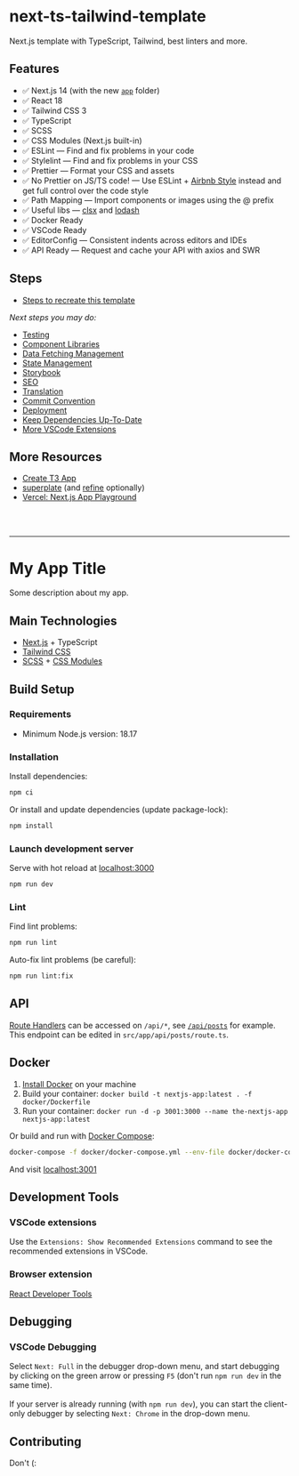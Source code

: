 # next-ts-tailwind-template

Next.js template with TypeScript, Tailwind, best linters and more.

## Features

- ✅️ Next.js 14 (with the new [`app`](https://nextjs.org/docs/app) folder)
- ✅️ React 18
- ✅️ Tailwind CSS 3
- ✅️ TypeScript
- ✅️ SCSS
- ✅️ CSS Modules (Next.js built-in)
- ✅️ ESLint — Find and fix problems in your code
- ✅️ Stylelint — Find and fix problems in your CSS
- ✅️ Prettier — Format your CSS and assets
- ✅️ No Prettier on JS/TS code! — Use ESLint + [Airbnb Style](https://github.com/airbnb/javascript) instead and
  get full control over the code style
- ✅️ Path Mapping — Import components or images using the @ prefix
- ✅️ Useful libs — [clsx](https://github.com/lukeed/clsx) and [lodash](https://lodash.com)
- ✅️ Docker Ready
- ✅️ VSCode Ready
- ✅️ EditorConfig — Consistent indents across editors and IDEs
- ✅️ API Ready — Request and cache your API with axios and SWR

## Steps

- [Steps to recreate this template](docs/steps.md)

_Next steps you may do:_

- [Testing](docs/next-steps/testing.md)
- [Component Libraries](docs/next-steps/component-libraries.md)
- [Data Fetching Management](docs/next-steps/fetching-management.md)
- [State Management](docs/next-steps/state-management.md)
- [Storybook](docs/next-steps/storybook.md)
- [SEO](docs/next-steps/seo.md)
- [Translation](docs/next-steps/translation.md)
- [Commit Convention](docs/next-steps/commit-convention.md)
- [Deployment](docs/next-steps/deployment.md)
- [Keep Dependencies Up-To-Date](docs/next-steps/keep-dependencies-up-to-date.md)
- [More VSCode Extensions](docs/next-steps/vscode-extensions.md)

## More Resources

- [Create T3 App](https://create.t3.gg/)
- [superplate](https://pankod.github.io/superplate/) (and [refine](https://refine.dev/) optionally)
- [Vercel: Next.js App Playground](https://vercel.com/templates/next.js/app-directory)

<br />
<br />

---

# My App Title

Some description about my app.

## Main Technologies

- [Next.js](https://nextjs.org) + TypeScript
- [Tailwind CSS](https://tailwindcss.com)
- [SCSS](https://sass-lang.com/) +
  [CSS Modules](https://nextjs.org/docs/pages/building-your-application/styling/css-modules)

## Build Setup

### Requirements

- Minimum Node.js version: 18.17

### Installation

Install dependencies:

```bash
npm ci
```

Or install and update dependencies (update package-lock):

```bash
npm install
```

### Launch development server

Serve with hot reload at [localhost:3000](http://localhost:3000)

```bash
npm run dev
```

### Lint

Find lint problems:

```bash
npm run lint
```

Auto-fix lint problems (be careful):

```bash
npm run lint:fix
```

## API

[Route Handlers](https://nextjs.org/docs/app/building-your-application/routing/route-handlers) can be accessed on `/api/*`, see [`/api/posts`](http://localhost:3000/api/posts) for example.  
This endpoint can be edited in `src/app/api/posts/route.ts`.

## Docker

1. [Install Docker](https://docs.docker.com/get-docker/) on your machine
2. Build your container: `docker build -t nextjs-app:latest . -f docker/Dockerfile`
3. Run your container: `docker run -d -p 3001:3000 --name the-nextjs-app nextjs-app:latest`

Or build and run with [Docker Compose](https://docs.docker.com/compose/):

```bash
docker-compose -f docker/docker-compose.yml --env-file docker/docker-compose.env -p nextjs-app up -d
```

And visit [localhost:3001](http://localhost:3001)

## Development Tools

### VSCode extensions

Use the `Extensions: Show Recommended Extensions` command to see the recommended extensions in VSCode.

### Browser extension

[React Developer Tools](https://react.dev/learn/react-developer-tools)

## Debugging

### VSCode Debugging

Select `Next: Full` in the debugger drop-down menu, and start debugging by clicking on
the green arrow or pressing `F5` (don't run `npm run dev` in the same time).
<br />
<br />
If your server is already running (with `npm run dev`), you can start the client-only debugger by selecting `Next: Chrome` in the drop-down menu.

## Contributing

Don't (:
